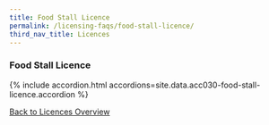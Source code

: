 ```yaml
---
title: Food Stall Licence
permalink: /licensing-faqs/food-stall-licence/
third_nav_title: Licences
---
```


### Food Stall Licence

{% include accordion.html accordions=site.data.acc030-food-stall-licence.accordion %}

[Back to Licences Overview](/licences/)

<script src="/jquery/jquery.min.js"></script>
<script src="/jquery/resize-tables.js"></script>